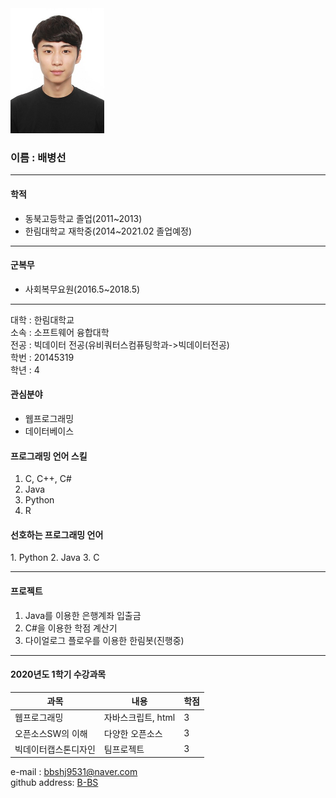 <img src=bbs.jpg width=150 height=200>
<h3>이름 : 배병선</h3>

---

<h4>학적</h4>

* 동북고등학교 졸업(2011~2013)  
* 한림대학교 재학중(2014~2021.02 졸업예정)  

---  
<h4>군복무</h4>

* 사회복무요원(2016.5~2018.5)  

---
대학 : 한림대학교   
소속 : 소프트웨어 융합대학  
전공 : 빅데이터 전공(유비쿼터스컴퓨팅학과->빅데이터전공)  
학번 : 20145319    
학년 : 4  



<h4>관심분야</h4>

* 웹프로그래밍  
* 데이터베이스  

<h4>프로그래밍 언어 스킬</h4>   

1. C, C++, C#      
2. Java    
3. Python    
4. R    

<h4>선호하는 프로그래밍 언어</h4>   
1. Python 2. Java 3. C   

----

<h4>프로젝트</h4>

1. Java를 이용한 은행계좌 입출금   
2. C#을 이용한 학점 계산기    
3. 다이얼로그 플로우를 이용한 한림봇(진행중)        

---



<h4>2020년도 1학기 수강과목</h4>   

|과목|내용|학점|
|---|---|---|
|웹프로그래밍|자바스크립트, html|3|   
|오픈소스SW의 이해|다양한 오픈소스|3|   
|빅데이터캡스톤디자인|팀프로젝트|3|   

e-mail : bbshj9531@naver.com    
github address: [B-BS][github]  

[github]:http://github.com/bbshj9531   


